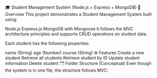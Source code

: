 🎓 Student Management System (Node.js + Express + MongoDB)
📘 Overview
This project demonstrates a Student Management System built using:

Node.js
Express.js
MongoDB with Mongoose
It follows the MVC architecture principles and supports CRUD operations on student data.

Each student has the following properties:

name (String)
age (Number)
course (String)
⚙️ Features
Create a new student
Retrieve all students
Retrieve student by ID
Update student information
Delete student
🗂️ Folder Structure (Conceptual)
Even though the system is in one file, the structure follows MVC:
